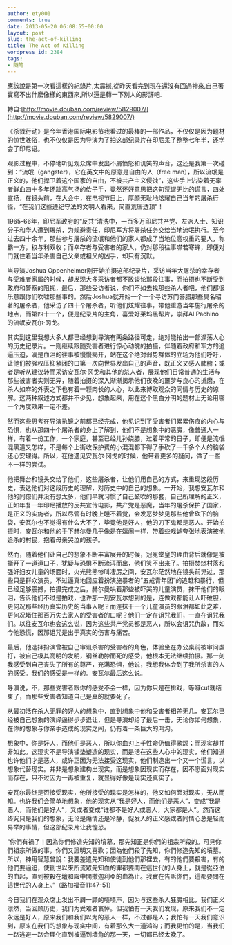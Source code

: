 ```yaml
---
author: ety001
comments: true
date: 2013-05-20 06:08:55+00:00
layout: post
slug: the-act-of-killing
title: The Act of Killing
wordpress_id: 2384
tags:
- 随笔
---
```


應該說是第一次看這樣的紀錄片,太震撼,從昨天看完到現在還沒有回過神來,自己著實寫不出什麽像樣的東西來,所以還是轉一下別人的影評吧.

轉自:[http://movie.douban.com/review/5829007/](http://movie.douban.com/review/5829007/)

《杀戮行动》是今年香港国际电影节我看过的最棒的一部作品，不仅仅是因为题材的惊世骇俗，也不仅仅是因为导演为了拍这部纪录片在印尼呆了整整七年半，还学会了印尼语。

观影过程中，不停地听见观众席中发出不屑愤怒和讥笑的声音，这还是我第一次碰到：“流氓（gangster），它在英文中的原意是自由的人（free man），所以流氓是正义的，他们捍卫着这个国家的自由，不被共产主义侵蚀”，这些手上沾染着无辜者鲜血四十多年还趾高气扬的侩子手，竟然还好意思把这句荒谬无比的谎言，四处宣扬，在镜头前，在大会中，在电视节目上，厚颜无耻地炫耀自己当年的屠杀行径，“在我们这些遵纪守法的文明人看来，简直荒唐透顶”！

1965-66年，印尼军政府的“反共”清洗中，一百多万印尼共产党、左派人士、知识分子和华人遭到屠杀，为规避责任，印尼军方将屠杀任务交给当地流氓执行。至今过去四十余年，那些参与屠杀的流氓和他们的家人都成了当地位高权重的要人，称霸一方，权与利双收；而幸存者与受害者的家人，仍对那段往事噤若寒蝉，即便对门就住着当年杀害自己父亲或祖父的凶手，却只有沉默。

当导演Joshua Oppenheimer刚开始拍摄这部纪录片，采访当年大屠杀的幸存者与受难者家属的时候，却发现大多采访者都不敢谈论那段往事，而拍摄也不断受到政府和警察的阻扰，最后，那些受访者说，你们不如去找那些杀人者吧，他们都很乐意跟你们吹嘘那些事的。然后Joshua就开始一个一个寻访苏门答腊那些臭名昭著的屠杀者，他采访了四十个屠杀者，听他们炫耀往事，带他重游当年施行屠杀的地点，而第四十一个，便是纪录片的主角，喜爱好莱坞黑帮片，崇拜Al Pachino的流氓安瓦尔·冈戈。
<!-- more -->
其实到这里我想大多人都已经想到导演有两条路径可走，绝对能拍出一部涤荡人心的历史纪录片。一则继续跟随受害者进行惊心动魄的拍摄，伴随着政府和军方的追逼压迫，满是血泪的往事被慢慢揭开，站在这个绝对弱势群体的立场为他们呼吁，让他们被强权压抑紧闭的口第一次向世界发出自己的声音，既正义又感人肺腑；或者是听从建议转而采访安瓦尔·冈戈和其他的杀人者，展现他们日常普通的生活与那些被害者实则无异，随着拍摄的深入渐渐揭示他们夜晚的噩梦与良心的折磨，在杀人如麻的外表之下也有着一颗肉长的人心，以此来博取观众的同情与历史的谅解。这两种叙述方式都并不少见，想象起来，用在这个黑白分明的题材上无论用哪一个角度效果一定不差。

然而这些思考在导演执镜之前都已经完成，他见识到了受害者们累累伤痕的内心与恐惧，也从那四十个屠杀者的身上了解到，他们不是想象中的恶魔，像普通人一样，有着一份工作，一个家庭，甚至已经儿孙绕膝，过着平常的日子，即便是流氓混黑道又怎样，不是每个上街收保护费的小混混都下得了手砍了一千多个人的脑袋还心安理得。所以，在他遇见安瓦尔·冈戈的时候，他带着更多的疑问，做了一些不一样的尝试。

他把舞台和镜头交给了他们，这些屠杀者，让他们用自己的方式，来重现这段历史，表达他们对这段历史的理解，对历史中的自己的想象。一开始，我想安瓦尔和他的同僚们并没有想太多，他们早就习惯了自己鼓吹的那套，自己所理解的正义，正如年复一年印尼播放的反共宣传电影，共产党是恶魔，当年的屠杀保护了国家，是正义的实施者，所以尽管有时晚上睡不着觉，会发恶梦梦见那些他曾砍下的脑袋，安瓦尔也不觉得有什么大不了，毕竟他是好人，他的刀下鬼都是恶人。开始拍摄时，安瓦尔和他的手下赫尔曼几乎像是在嬉闹一样，带着些戏谑夸张地表演被他追杀的村民，抱着母亲哭泣的孩子。

然而，随着他们让自己的想象不断丰富展开的时候，冠冕堂皇的理由背后就像是被撕开了一道道口子，犹疑与恐惧不断流泻而出，他们笑不出来了。拍摄焚烧村落和强奸妇女儿童的场面时，火光熊熊惨叫凄厉之间，安瓦尔茫然地在镜头前晃过，那些只是群众演员，不过逼真地回应着扮演施暴者的“五戒青年团”的追赶和暴行，但已经足够震撼，拍摄完成之后，赫尔曼哄着那些被吓哭的儿童演员，抹干他们的眼泪，告诉他们不过是拍戏，也许那一刻安瓦尔想到的是，连做戏都能让人吓破胆，更何况那些经历真实历史的当事人呢？而连抹干一个儿童演员的眼泪都如此之难，更何况堵住那百万失去家人的受害者的口呢？他们一定在诅咒我们，一直在诅咒我们。以往安瓦尔也会这么说，因为这些共产党员都是恶人，所以会诅咒仇敌，而如今他恐慌，因那诅咒是出于真实的伤害与痛苦。

最后，他选择扮演曾被自己审讯杀害的受害者的角色，体验坐在办公桌前被审问虐打，被自己极其高明的发明，钢丝勒脖而死的感受，他根本无法继续拍摄。那一刻我感受到自己丧失了所有的尊严，充满恐惧，他说，我想我体会到了我所杀害的人的感受。我们的感受是一样的。安瓦尔最后这么说。

导演说，不，那些受害者跟你的感受不会一样，因为你只是在排戏，等喊cut就结束了，而那些受害者知道自己是真的就要死了。

从最初活在杀人无罪的好人的想象中，直到想象中他和受害者相差无几，安瓦尔已经被自己想象的演绎逼得步步退让，但是导演却给了最后一击，无论你如何想象，在你的想象与你亲手造成的现实之间，仍有着一条巨大的鸿沟。

想象中，你是好人，而他们是恶人，所以你血刃上千性命仍值得歌颂；而现实却并非如此。这现实不是导演铺垫塑造的现实，而是活在这些人心中的现实，他们知道也许他们才是恶人，或许正因为无法接受这现实，他们制造出一个又一个谎言，以想象代替现实。并非是想象建构出现实，而是想象因现实而存在，因不愿面对现实而存在，只不过因为一再被重复，就显得好像是现实还真实了。

安瓦尔最终是否接受现实，他所接受的现实是怎样的，他又如何面对现实，无从而知。也许我们会简单地想象，他的现实从“我是好人，而他们是恶人”，变成“我是恶人，而他们是好人”，又或者变成“谁都不是好人或恶人，大家都是人”。然而这终究只是我们的想象，无论是煽情还是冷静，促发人的正义感或者同情心总是轻而易举的事情，但这部纪录片让我惶恐。

“你們有禍了！因為你們修造先知的墳墓，那先知正是你們的祖宗所殺的。可見你們祖宗所做的事，你們又證明又喜歡；因為他們殺了先知，你們修造先知的墳墓。所以，神用智慧曾說：我要差遣先知和使徒到他們那裡去，有的他們要殺害，有的他們要逼迫，使創世以來所流眾先知血的罪都要問在這世代的人身上，就是從亞伯的血起，直到被殺在壇和殿中間撒迦利亞的血為止。我實在告訴你們，這都要問在這世代的人身上。”（路加福音11:47-51）

今日我们在观众席上发出不屑一顾的啧啧声，因为与这些杀人狂魔相比，我们正义凛然，当回顾历史，我们为受难者哀悼。但我怕有一天我们发现，原来我们不一定永远是好人，原来我们和我们以为的恶人一样，不过都是人；我怕有一天我们意识到，原来在我们的想象与现实中间，有着那么大一道鸿沟；而我更怕的是，当我们一路逃避一路合理化直到被逼到墙角的那一天，一切都已经太晚了。
